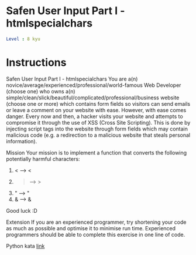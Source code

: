 # Safen User Input Part I - htmlspecialchars

```yaml
Level : 8 kyu
```

# Instructions

Safen User Input Part I - htmlspecialchars
You are a(n) novice/average/experienced/professional/world-famous Web Developer (choose one) who owns a(n) simple/clean/slick/beautiful/complicated/professional/business website (choose one or more) which contains form fields so visitors can send emails or leave a comment on your website with ease. However, with ease comes danger. Every now and then, a hacker visits your website and attempts to compromise it through the use of XSS (Cross Site Scripting). This is done by injecting script tags into the website through form fields which may contain malicious code (e.g. a redirection to a malicious website that steals personal information).

Mission
Your mission is to implement a function that converts the following potentially harmful characters:

1. < --> &lt;
2. > --> &gt;
3. " --> &quot;
4. & --> &amp;

Good luck :D

Extension
If you are an experienced programmer, try shortening your code as much as possible and optimise it to minimise run time. Experienced programmers should be able to complete this exercise in one line of code.

Python kata [link](https://www.codewars.com/kata/56bcaedfcf6b7f2125001118/train/python)